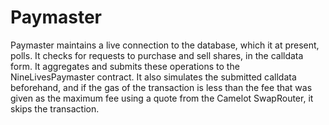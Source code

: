 
# Paymaster

Paymaster maintains a live connection to the database, which it at present, polls. It
checks for requests to purchase and sell shares, in the calldata form. It aggregates and
submits these operations to the NineLivesPaymaster contract. It also simulates the
submitted calldata beforehand, and if the gas of the transaction is less than the fee
that was given as the maximum fee using a quote from the Camelot SwapRouter, it
skips the transaction.
